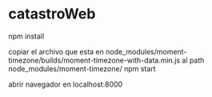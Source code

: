 # catastroWeb
npm install

copiar el archivo que esta en node_modules/moment-timezone/builds/moment-timezone-with-data.min.js al path node_modules/moment-timezone/
npm start

abrir navegador en localhost:8000
